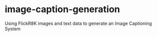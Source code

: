 # image-caption-generation
Using FlickR8K images and text data to generate an Image Captioning System
